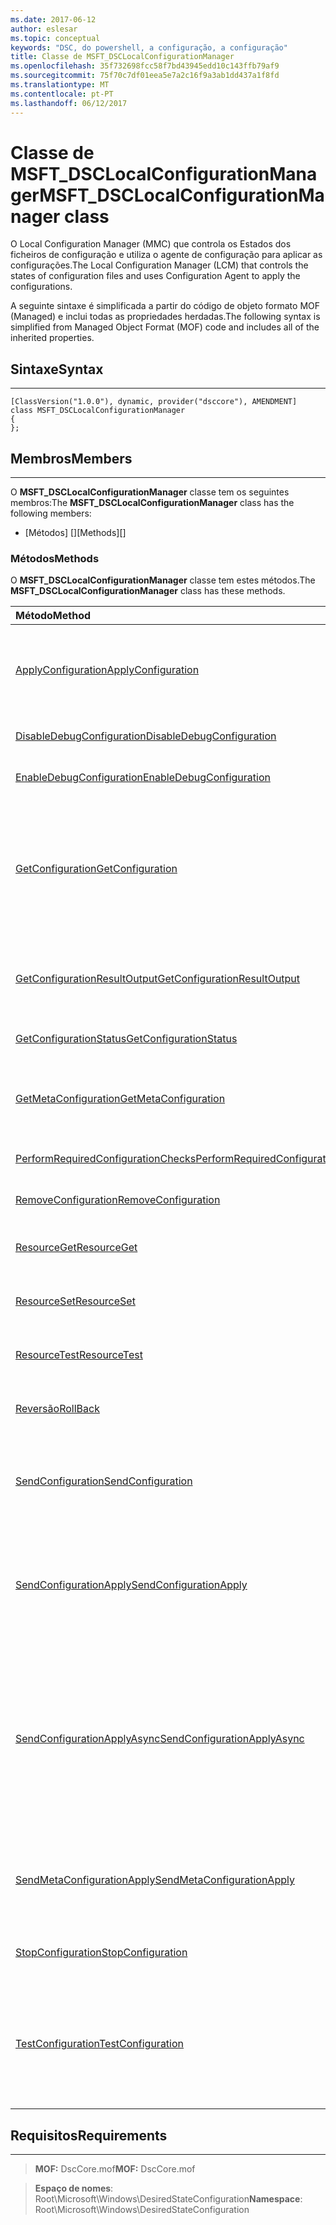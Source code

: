```yaml
---
ms.date: 2017-06-12
author: eslesar
ms.topic: conceptual
keywords: "DSC, do powershell, a configuração, a configuração"
title: Classe de MSFT_DSCLocalConfigurationManager
ms.openlocfilehash: 35f732698fcc58f7bd43945edd10c143ffb79af9
ms.sourcegitcommit: 75f70c7df01eea5e7a2c16f9a3ab1dd437a1f8fd
ms.translationtype: MT
ms.contentlocale: pt-PT
ms.lasthandoff: 06/12/2017
---
```

# <a name="msftdsclocalconfigurationmanager-class"></a><span data-ttu-id="66ff0-103">Classe de MSFT_DSCLocalConfigurationManager</span><span class="sxs-lookup"><span data-stu-id="66ff0-103">MSFT_DSCLocalConfigurationManager class</span></span>

<span data-ttu-id="66ff0-104">O Local Configuration Manager (MMC) que controla os Estados dos ficheiros de configuração e utiliza o agente de configuração para aplicar as configurações.</span><span class="sxs-lookup"><span data-stu-id="66ff0-104">The Local Configuration Manager (LCM) that controls the states of configuration files and uses Configuration Agent to apply the configurations.</span></span>

<span data-ttu-id="66ff0-105">A seguinte sintaxe é simplificada a partir do código de objeto formato MOF (Managed) e inclui todas as propriedades herdadas.</span><span class="sxs-lookup"><span data-stu-id="66ff0-105">The following syntax is simplified from Managed Object Format (MOF) code and includes all of the inherited properties.</span></span>

## <a name="syntax"></a><span data-ttu-id="66ff0-106">Sintaxe</span><span class="sxs-lookup"><span data-stu-id="66ff0-106">Syntax</span></span>
------

``` syntax
[ClassVersion("1.0.0"), dynamic, provider("dsccore"), AMENDMENT]
class MSFT_DSCLocalConfigurationManager
{
};
```

## <a name="members"></a><span data-ttu-id="66ff0-107">Membros</span><span class="sxs-lookup"><span data-stu-id="66ff0-107">Members</span></span>
-------

<span data-ttu-id="66ff0-108">O **MSFT_DSCLocalConfigurationManager** classe tem os seguintes membros:</span><span class="sxs-lookup"><span data-stu-id="66ff0-108">The **MSFT_DSCLocalConfigurationManager** class has the following members:</span></span>

-   <span data-ttu-id="66ff0-109">[Métodos] []</span><span class="sxs-lookup"><span data-stu-id="66ff0-109">[Methods][]</span></span>

### <a name="methods"></a><span data-ttu-id="66ff0-110">Métodos</span><span class="sxs-lookup"><span data-stu-id="66ff0-110">Methods</span></span>

<span data-ttu-id="66ff0-111">O **MSFT_DSCLocalConfigurationManager** classe tem estes métodos.</span><span class="sxs-lookup"><span data-stu-id="66ff0-111">The **MSFT_DSCLocalConfigurationManager** class has these methods.</span></span>

|<span data-ttu-id="66ff0-112">Método</span><span class="sxs-lookup"><span data-stu-id="66ff0-112">Method</span></span> |<span data-ttu-id="66ff0-113">Descrição</span><span class="sxs-lookup"><span data-stu-id="66ff0-113">Description</span></span> |
|:--- |:---|
| [<span data-ttu-id="66ff0-114">ApplyConfiguration</span><span class="sxs-lookup"><span data-stu-id="66ff0-114">ApplyConfiguration</span></span>](msft-dsclocalconfigurationmanager-applyconfiguration.md)| <span data-ttu-id="66ff0-115">Utiliza o agente de configuração para aplicar a configuração que está pendente.</span><span class="sxs-lookup"><span data-stu-id="66ff0-115">Uses the Configuration Agent to apply the configuration that is pending.</span></span>| 
| [<span data-ttu-id="66ff0-116">DisableDebugConfiguration</span><span class="sxs-lookup"><span data-stu-id="66ff0-116">DisableDebugConfiguration</span></span>](msft-dsclocalconfigurationmanager-disabledebugconfiguration.md)| <span data-ttu-id="66ff0-117">Desativa a depuração de recursos de DSC.</span><span class="sxs-lookup"><span data-stu-id="66ff0-117">Disables DSC resource debugging.</span></span>| 
| [<span data-ttu-id="66ff0-118">EnableDebugConfiguration</span><span class="sxs-lookup"><span data-stu-id="66ff0-118">EnableDebugConfiguration</span></span>](msft-dsclocalconfigurationmanager-enabledebugconfiguration.md)| <span data-ttu-id="66ff0-119">Ativa a depuração de recursos de DSC.</span><span class="sxs-lookup"><span data-stu-id="66ff0-119">Enables DSC resource debugging.</span></span>| 
| [<span data-ttu-id="66ff0-120">GetConfiguration</span><span class="sxs-lookup"><span data-stu-id="66ff0-120">GetConfiguration</span></span>](msft-dsclocalconfigurationmanager-getconfiguration.md)| <span data-ttu-id="66ff0-121">Envia o documento de configuração para o nó gerido e utiliza o **obter** método do agente de configuração para aplicar a configuração.</span><span class="sxs-lookup"><span data-stu-id="66ff0-121">Sends the configuration document to the managed node and uses the **Get** method of the Configuration Agent to apply the configuration.</span></span>| 
| [<span data-ttu-id="66ff0-122">GetConfigurationResultOutput</span><span class="sxs-lookup"><span data-stu-id="66ff0-122">GetConfigurationResultOutput</span></span>](msft-dsclocalconfigurationmanager-getconfigurationresultoutput.md)| <span data-ttu-id="66ff0-123">Obtém o resultado de agente de configuração relacionados com uma tarefa específica.</span><span class="sxs-lookup"><span data-stu-id="66ff0-123">Gets the Configuration Agent output relating to a specific job.</span></span>| 
| [<span data-ttu-id="66ff0-124">GetConfigurationStatus</span><span class="sxs-lookup"><span data-stu-id="66ff0-124">GetConfigurationStatus</span></span>](msft-dsclocalconfigurationmanager-getconfigurationstatus.md)| <span data-ttu-id="66ff0-125">Obter o histórico do Estado de configuração.</span><span class="sxs-lookup"><span data-stu-id="66ff0-125">Get the configuration status history.</span></span>| 
| [<span data-ttu-id="66ff0-126">GetMetaConfiguration</span><span class="sxs-lookup"><span data-stu-id="66ff0-126">GetMetaConfiguration</span></span>](msft-dsclocalconfigurationmanager-getmetaconfiguration.md)| <span data-ttu-id="66ff0-127">Obtém as definições de MMC que são utilizadas para controlar o agente de configuração.</span><span class="sxs-lookup"><span data-stu-id="66ff0-127">Gets the LCM settings that are used to control Configuration Agent.</span></span>| 
| [<span data-ttu-id="66ff0-128">PerformRequiredConfigurationChecks</span><span class="sxs-lookup"><span data-stu-id="66ff0-128">PerformRequiredConfigurationChecks</span></span>](msft-dsclocalconfigurationmanager-performrequiredconfigurationchecks.md)| <span data-ttu-id="66ff0-129">Inicia a verificação de consistência.</span><span class="sxs-lookup"><span data-stu-id="66ff0-129">Starts the consistency check.</span></span>| 
| [<span data-ttu-id="66ff0-130">RemoveConfiguration</span><span class="sxs-lookup"><span data-stu-id="66ff0-130">RemoveConfiguration</span></span>](msft-dsclocalconfigurationmanager-removeconfiguration.md)| <span data-ttu-id="66ff0-131">Remove os ficheiros de configuração.</span><span class="sxs-lookup"><span data-stu-id="66ff0-131">Removes the configuration files.</span></span>| 
| [<span data-ttu-id="66ff0-132">ResourceGet</span><span class="sxs-lookup"><span data-stu-id="66ff0-132">ResourceGet</span></span>](msft-dsclocalconfigurationmanager-resourceget.md)| <span data-ttu-id="66ff0-133">Chamadas diretamente a **obter** método de um recurso de DSC.</span><span class="sxs-lookup"><span data-stu-id="66ff0-133">Directly calls the **Get** method of a DSC resource.</span></span>| 
| [<span data-ttu-id="66ff0-134">ResourceSet</span><span class="sxs-lookup"><span data-stu-id="66ff0-134">ResourceSet</span></span>](msft-dsclocalconfigurationmanager-resourceset.md)| <span data-ttu-id="66ff0-135">Chamadas diretamente a **definir** método de um recurso de DSC.</span><span class="sxs-lookup"><span data-stu-id="66ff0-135">Directly calls the **Set** method of a DSC resource.</span></span>| 
| [<span data-ttu-id="66ff0-136">ResourceTest</span><span class="sxs-lookup"><span data-stu-id="66ff0-136">ResourceTest</span></span>](msft-dsclocalconfigurationmanager-resourcetest.md)| <span data-ttu-id="66ff0-137">Chamadas diretamente a **teste** método de um recurso de DSC.</span><span class="sxs-lookup"><span data-stu-id="66ff0-137">Directly calls the **Test** method of a DSC resource.</span></span>| 
| [<span data-ttu-id="66ff0-138">Reversão</span><span class="sxs-lookup"><span data-stu-id="66ff0-138">RollBack</span></span>](msft-dsclocalconfigurationmanager-rollback.md)| <span data-ttu-id="66ff0-139">Rolls novamente para uma configuração anterior.</span><span class="sxs-lookup"><span data-stu-id="66ff0-139">Rolls back to a previous configuration.</span></span>| 
| [<span data-ttu-id="66ff0-140">SendConfiguration</span><span class="sxs-lookup"><span data-stu-id="66ff0-140">SendConfiguration</span></span>](msft-dsclocalconfigurationmanager-sendconfiguration.md)| <span data-ttu-id="66ff0-141">Envia o documento de configuração para o nó gerido e guarda-o como uma alteração pendente.</span><span class="sxs-lookup"><span data-stu-id="66ff0-141">Sends the configuration document to the managed node and saves it as a pending change.</span></span>| 
| [<span data-ttu-id="66ff0-142">SendConfigurationApply</span><span class="sxs-lookup"><span data-stu-id="66ff0-142">SendConfigurationApply</span></span>](msft-dsclocalconfigurationmanager-sendconfigurationapply.md)| <span data-ttu-id="66ff0-143">Envia o documento de configuração para o nó gerido e utiliza o agente de configuração para aplicar a configuração.</span><span class="sxs-lookup"><span data-stu-id="66ff0-143">Sends the configuration document to the managed node and uses the Configuration Agent to apply the configuration.</span></span>| 
| [<span data-ttu-id="66ff0-144">SendConfigurationApplyAsync</span><span class="sxs-lookup"><span data-stu-id="66ff0-144">SendConfigurationApplyAsync</span></span>](msft-dsclocalconfigurationmanager-sendconfigurationapplyasync.md)| <span data-ttu-id="66ff0-145">Enviar o documento de configuração para o nó gerido e começar a utilizar o agente de configuração para aplicar a configuração.</span><span class="sxs-lookup"><span data-stu-id="66ff0-145">Send the configuration document to the managed node and start using the Configuration Agent to apply the configuration.</span></span> <span data-ttu-id="66ff0-146">Utilize GetConfigurationResultOutput para obter a saída de resultado.</span><span class="sxs-lookup"><span data-stu-id="66ff0-146">Use GetConfigurationResultOutput to retrieve result output.</span></span>| 
| [<span data-ttu-id="66ff0-147">SendMetaConfigurationApply</span><span class="sxs-lookup"><span data-stu-id="66ff0-147">SendMetaConfigurationApply</span></span>](msft-dsclocalconfigurationmanager-sendmetaconfigurationapply.md)| <span data-ttu-id="66ff0-148">Define as definições de MMC que são utilizadas para controlar o agente de configuração.</span><span class="sxs-lookup"><span data-stu-id="66ff0-148">Sets the LCM settings that are used to control the Configuration Agent.</span></span>| 
| [<span data-ttu-id="66ff0-149">StopConfiguration</span><span class="sxs-lookup"><span data-stu-id="66ff0-149">StopConfiguration</span></span>](msft-dsclocalconfigurationmanager-stopconfiguration.md)| <span data-ttu-id="66ff0-150">Interrompe a configuração que está em curso.</span><span class="sxs-lookup"><span data-stu-id="66ff0-150">Stops the configuration that is in progress.</span></span>| 
| [<span data-ttu-id="66ff0-151">TestConfiguration</span><span class="sxs-lookup"><span data-stu-id="66ff0-151">TestConfiguration</span></span>](msft-dsclocalconfigurationmanager-testconfiguration.md)| <span data-ttu-id="66ff0-152">Envia o documento de configuração para o nó gerido e verifica a configuração atual contra o documento.</span><span class="sxs-lookup"><span data-stu-id="66ff0-152">Sends the configuration document to the managed node and verifies the current configuration against the document.</span></span>| 



 

## <a name="requirements"></a><span data-ttu-id="66ff0-153">Requisitos</span><span class="sxs-lookup"><span data-stu-id="66ff0-153">Requirements</span></span>
------------
><span data-ttu-id="66ff0-154">**MOF:** DscCore.mof</span><span class="sxs-lookup"><span data-stu-id="66ff0-154">**MOF:** DscCore.mof</span></span>

><span data-ttu-id="66ff0-155">**Espaço de nomes**: Root\Microsoft\Windows\DesiredStateConfiguration</span><span class="sxs-lookup"><span data-stu-id="66ff0-155">**Namespace**: Root\Microsoft\Windows\DesiredStateConfiguration</span></span>



 

 




